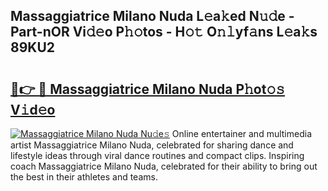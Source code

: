 ## Massaggiatrice Milano Nuda L𝚎a𝚔ed N𝚞𝚍e - Part-nOR Vi𝚍𝚎o P𝚑𝚘tos - H𝚘𝚝 O𝚗𝚕yf𝚊ns L𝚎a𝚔s 89KU2

# <h2><a href="http://kf0h5qm.oniu.top/?m=Massaggiatrice+Milano+Nuda">🔗👉 🔴 Massaggiatrice Milano Nuda P𝚑ot𝚘𝚜 V𝚒d𝚎o</a></h2>

[![Massaggiatrice Milano Nuda Nu𝚍e𝚜](https://i.imgur.com/0qMVB7G.gif)](http://kf0h5qm.oniu.top/?m=Massaggiatrice+Milano+Nuda)
Online entertainer and multimedia artist Massaggiatrice Milano Nuda, celebrated for sharing dance and lifestyle ideas through viral dance routines and compact clips. Inspiring coach Massaggiatrice Milano Nuda, celebrated for their ability to bring out the best in their athletes and teams.  
